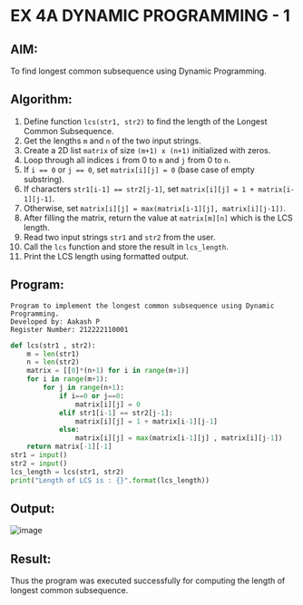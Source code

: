 # EX 4A DYNAMIC PROGRAMMING - 1
## AIM:
To find longest common subsequence using Dynamic Programming.

## Algorithm:

1. Define function `lcs(str1, str2)` to find the length of the Longest Common Subsequence.  
2. Get the lengths `m` and `n` of the two input strings.  
3. Create a 2D list `matrix` of size `(m+1) x (n+1)` initialized with zeros.  
4. Loop through all indices `i` from 0 to `m` and `j` from 0 to `n`.  
5. If `i == 0` or `j == 0`, set `matrix[i][j] = 0` (base case of empty substring).  
6. If characters `str1[i-1] == str2[j-1]`, set `matrix[i][j] = 1 + matrix[i-1][j-1]`.  
7. Otherwise, set `matrix[i][j] = max(matrix[i-1][j], matrix[i][j-1])`.  
8. After filling the matrix, return the value at `matrix[m][n]` which is the LCS length.  
9. Read two input strings `str1` and `str2` from the user.  
10. Call the `lcs` function and store the result in `lcs_length`.  
11. Print the LCS length using formatted output.  

## Program:
```
Program to implement the longest common subsequence using Dynamic Programming.
Developed by: Aakash P
Register Number: 212222110001
```
```python
def lcs(str1 , str2):
    m = len(str1)
    n = len(str2)
    matrix = [[0]*(n+1) for i in range(m+1)] 
    for i in range(m+1):
        for j in range(n+1):
            if i==0 or j==0:
                matrix[i][j] = 0
            elif str1[i-1] == str2[j-1]:
                matrix[i][j] = 1 + matrix[i-1][j-1]
            else:
                matrix[i][j] = max(matrix[i-1][j] , matrix[i][j-1])
    return matrix[-1][-1]
str1 = input()
str2 = input()
lcs_length = lcs(str1, str2)
print("Length of LCS is : {}".format(lcs_length))
```

## Output:

![image](https://github.com/user-attachments/assets/facbdfbb-b37c-4460-9f84-e37c55b6e251)

## Result:
Thus the program was executed successfully for computing the length of longest common subsequence.
